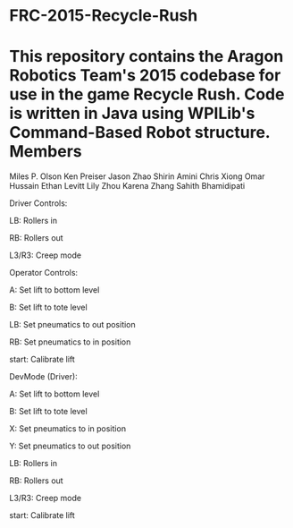 FRC-2015-Recycle-Rush
=====================
This repository contains the Aragon Robotics Team's 2015 codebase for use in the game Recycle Rush. Code is written in Java using WPILib's Command-Based Robot structure.
Members
=====================

Miles P. Olson 
Ken Preiser 
Jason Zhao 
Shirin Amini 
Chris Xiong 
Omar Hussain 
Ethan Levitt 
Lily Zhou 
Karena Zhang 
Sahith Bhamidipati


Driver Controls:

LB: Rollers in

RB: Rollers out

L3/R3: Creep mode



Operator Controls:

A: Set lift to bottom level

B: Set lift to tote level

LB: Set pneumatics to out position

RB: Set pneumatics to in position

start: Calibrate lift



DevMode (Driver):

A: Set lift to bottom level

B: Set lift to tote level 

X: Set pneumatics to in position

Y: Set pneumatics to out position

LB: Rollers in

RB: Rollers out

L3/R3: Creep mode 

start: Calibrate lift
